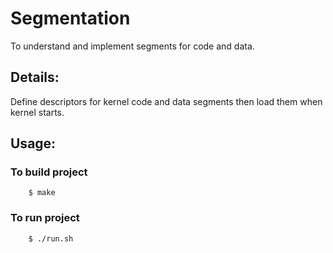 # Segmentation

To understand and implement segments for code and data.

## Details:

Define descriptors for kernel code and data segments then load them when kernel
starts.

## Usage:

### To build project

```shell
	$ make
```

### To run project

```shell
	$ ./run.sh
```
